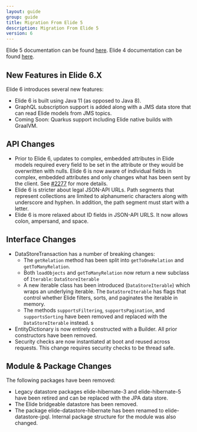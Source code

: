 ```yaml
---
layout: guide
group: guide
title: Migration From Elide 5
description: Migration From Elide 5
version: 6
---
```


Elide 5 documentation can be found [here]({{site.baseurl}}/pages/guide/v5/01-start.html).
Elide 4 documentation can be found [here]({{site.baseurl}}/pages/guide/v4/01-start.html).

## New Features in Elide 6.X

Elide 6 introduces several new features:
 - Elide 6 is built using Java 11 (as opposed to Java 8).
 - GraphQL subscription support is added along with a JMS data store that can read Elide models from JMS topics.
 - Coming Soon: Quarkus support including Elide native builds with GraalVM.

## API Changes

 - Prior to Elide 6, updates to complex, embedded attributes in Elide models required every field to be set in the attribute or they would be overwritten with nulls.  Elide 6 is now aware of individual fields in complex, embedded attributes and only changes what has been sent by the client.  See [#2277](https://github.com/yahoo/elide/issues/2277) for more details.
 - Elide 6 is stricter about legal JSON-API URLs.  Path segments that represent collections are limited to alphanumeric characters along with underscore and hyphen.  In addition, the path segment must start with a letter.
 - Elide 6 is more relaxed about ID fields in JSON-API URLS.  It now allows colon, ampersand, and space.

## Interface Changes

 - DataStoreTransaction has a number of breaking changes:
    - The `getRelation` method has been split into `getToOneRelation` and `getToManyRelation`.
    - Both `loadObjects` and `getToManyRelation` now return a new subclass of `Iterable`: `DataStoreIterable`
    - A new iterable class has been introduced (`DataStoreIterable`) which wraps an underlying iterable.  The `DataStoreIterable` has flags that control whether Elide filters, sorts, and paginates the iterable in memory.
    - The methods `supportsFiltering`, `supportsPagination`, and `supportsSorting` have been removed and replaced with the `DataStoreIterable` instead.
s
 - EntityDictionary is now entirely constructed with a Builder.  All prior constructors have been removed.
 - Security checks are now instantiated at boot and reused across requests.  This change requires security checks to be thread safe.

## Module & Package Changes

The following packages have been removed:

 - Legacy datastore packages elide-hibernate-3 and elide-hibernate-5 have been retired and can be replaced with the JPA data store.
 - The Elide bridgeable datastore has been removed.
 - The package elide-datastore-hibernate has been renamed to elide-datastore-jpql.   Internal package structure for the module was also changed.

